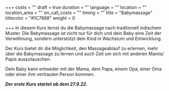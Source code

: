 +++
costs = ""
draft = true
duration = ""
language = ""
location = ""
location_area = ""
on_call_costs = ""
timing = ""
title = "Babymassage"
titlecolor = "#1C7868"
weight = 0

+++
In diesem Kurs lernst du die Babymassage nach traditionell indischem Muster. Die Babymassage ist nicht nur für dich und dein Baby eine Zeit der Verwöhnung, sondern unterstützt dein Kind in Wachstum und Entwicklung.

Der Kurs bietet dir die Möglichkeit, den Massageablauf zu erlernen, mehr über die Babymassage zu lernen und auch Zeit um sich mit anderen Mamis/ Papis auszutauschen.

Dein Baby kann entweder mit der Mama, dem Papa, einem Opa, einer Oma oder einer ihm vertrauten Person kommen.

**_Der erste Kurs startet ab dem 27.9.22._**